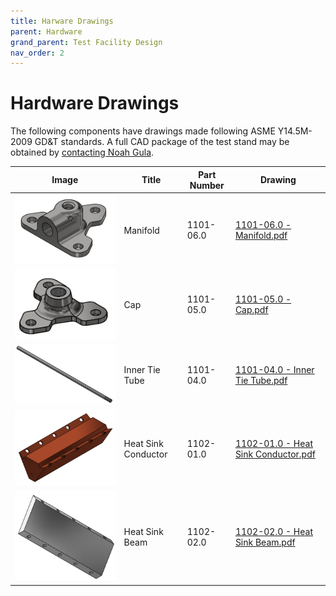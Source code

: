 ```yaml
---
title: Harware Drawings
parent: Hardware
grand_parent: Test Facility Design
nav_order: 2
---
```


# Hardware Drawings
The following components have drawings made following ASME Y14.5M-2009 GD&T standards. A full CAD package of the test stand may be obtained by [contacting Noah Gula](mailto:gula.8@osu.edu).

|Image|Title|Part Number|Drawing|
|:-:|-|-|-|
|![Manifold](../../../assets/images/Manifold.png)|Manifold|1101-06.0|[1101-06.0 - Manifold.pdf](../../../assets/drawings/1101-06.0%20-%20Manifold.pdf)|
|![Cap](../../../assets/images/Cap.png)|Cap|1101-05.0|[1101-05.0 - Cap.pdf](drawings/1101-05.0%20-%20Cap.pdf)
|![Inner Tie Tube](../../../assets/images/Inner%20Tie%20Tube.png)|Inner Tie Tube|1101-04.0|[1101-04.0 - Inner Tie Tube.pdf](../../../assets/drawings/1101-04.0%20-%20Inner%20Tie%20Tube.pdf)|
|![Heat Sink Conductor](../../../assets/images/Heat%20Sink%20Conductor.png)|Heat Sink Conductor|1102-01.0|[1102-01.0 - Heat Sink Conductor.pdf](../../../assets/drawings/1102-01.0%20-%20Heat%20Sink%20Conductor.pdf)|
|![Heat Sink Beam](../../../assets/images/Heat%20Sink%20Beam.PNG)|Heat Sink Beam|1102-02.0|[1102-02.0 - Heat Sink Beam.pdf](../../../assets/drawings/1102-02.0%20-%20Heat%20Sink%20Beam.pdf)|